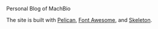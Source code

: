 Personal Blog of MachBio

The site is built with [Pelican](https://github.com/getpelican/pelican/), [Font Awesome](http://fortawesome.github.io/Font-Awesome/), and [Skeleton](http://www.getskeleton.com/).
